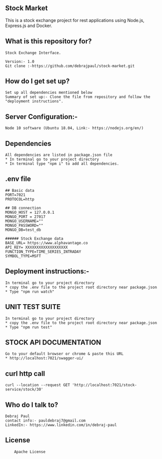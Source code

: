 ## Stock Market

This is a stock exchange project for rest applications using Node.js, Express.js and Docker.

## What is this repository for?

    Stock Exchange Interface.

    Version:- 1.0
    Git clone :-https://github.com/debrajpaul/stock-market.git

## How do I get set up?

    Set up all dependencies mentioned below
    Summary of set up:- Clone the file from repository and follow the "deployment instructions".

## Server Configuration:-

    Node 10 software (Ubuntu 18.04, Link:- https://nodejs.org/en/)

## Dependencies

    All dependencies are listed in package.json file
    * In terminal go to your project directory
    * In terminal type "npm i" to add all dependencies.

## .env file

```
## Basic data
PORT=7021
PROTOCOL=http

## DB connection
MONGO_HOST = 127.0.0.1
MONGO_PORT = 27017
MONGO_USERNAME=""
MONGO_PASSWORD=""
MONGO_DB=test_db

###### Stock Exchange data
BASE_URL= https://www.alphavantage.co
API_KEY= XXXXXXXXXXXXXXXXXXX
FUNCTION_TYPE=TIME_SERIES_INTRADAY
SYMBOL_TYPE=MSFT
```

## Deployment instructions:-

    In terminal go to your project directory
    * copy the .env file to the project root directory near package.json
    * Type "npm run watch"

## UNIT TEST SUITE

    In terminal go to your project directory
    * copy the .env file to the project root directory near package.json
    * Type "npm run test"

## STOCK API DOCUMENTATION

    Go to your default browser or chrome & paste this URL
    * http://localhost:7021/swagger-ui/

## curl http call

```
curl --location --request GET 'http://localhost:7021/stock-service/stock/30'
```

## Who do I talk to?

    Debraj Paul
    contact info:- pauldebraj7@gmail.com
    LinkedIn:- https://www.linkedin.com/in/debraj-paul

## License

        Apache License
